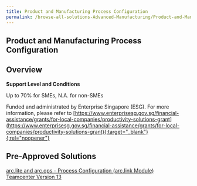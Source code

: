 ```yaml
---
title: Product and Manufacturing Process Configuration
permalink: /browse-all-solutions-Advanced-Manufacturing/Product-and-Manufacturing-Process-Configuration
---
```


## Product and Manufacturing Process Configuration
## Overview

**Support Level and Conditions**

Up to 70% for SMEs, N.A. for non-SMEs

Funded and administrated by Enterprise Singapore (ESG). For more information, please refer to
[https://www.enterprisesg.gov.sg/financial-assistance/grants/for-local-companies/productivity-solutions-grant](https://www.enterprisesg.gov.sg/financial-assistance/grants/for-local-companies/productivity-solutions-grant){:target="_blank"}{:rel="noopener"}

## Pre-Approved Solutions

<a href='/productivity-solutions-grant/solutionrepo/solution1900' target='_blank'>arc.lite and arc.ops - Process Configuration (arc.link Module)</a><br>
<a href='/productivity-solutions-grant/solutionrepo/solution2705' target='_blank'>Teamcenter Version 13</a><br>
